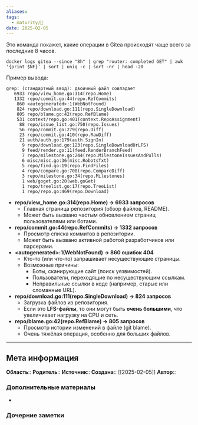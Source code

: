 ```yaml
---
aliases: 
tags:
  - maturity/🌱
date: 2025-02-05
---
```

Это команда покажет, какие операции в Gitea происходят чаще всего за последние 8 часов.

```shell
docker logs gitea --since "8h" | grep "router: completed GET" | awk '{print $NF}' | sort | uniq -c | sort -nr | head -20
```

Пример вывода:
```
grep: (стандартный ввод): двоичный файл совпадает
   6933 repo/view_home.go:314(repo.Home)
   1332 repo/commit.go:44(repo.RefCommits)
    860 <autogenerated>:1(WebNotFound)
    824 repo/download.go:111(repo.SingleDownload)
    805 repo/blame.go:42(repo.RefBlame)
    531 context/repo.go:401(context.RepoAssignment)
     88 repo/issue_list.go:750(repo.Issues)
     56 repo/commit.go:279(repo.Diff)
     23 repo/commit.go:410(repo.RawDiff)
     21 auth/auth.go:179(auth.SignIn)
      9 repo/download.go:123(repo.SingleDownloadOrLFS)
      9 feed/render.go:11(feed.RenderBranchFeed)
      7 repo/milestone.go:244(repo.MilestoneIssuesAndPulls)
      6 misc/misc.go:36(misc.RobotsTxt)
      5 repo/find.go:19(repo.FindFiles)
      4 repo/compare.go:708(repo.CompareDiff)
      3 repo/milestone.go:34(repo.Milestones)
      1 web/goget.go:20(web.goGet)
      1 repo/treelist.go:17(repo.TreeList)
      1 repo/repo.go:469(repo.Download)
```

- **repo/view_home.go:314(repo.Home) → 6933 запросов**
	- Главная страница репозитория (обзор файлов, README).
	- Может быть вызвано частым обновлением страниц пользователями или ботами.
- **repo/commit.go:44(repo.RefCommits) → 1332 запросов**
	- Просмотр списка коммитов в репозитории.
	- Может быть вызвано активной работой разработчиков или парсерами.
- **\<autogenerated\>:1(WebNotFound) → 860 ошибок 404**
	- Кто-то (или что-то) запрашивает несуществующие страницы.
	- Возможные причины:
		- Боты, сканирующие сайт (поиск уязвимостей).
		- Пользователи, переходящие по несуществующим ссылкам.
		- Неправильные ссылки в коде (например, старые или сломанные URL).
- **repo/download.go:111(repo.SingleDownload) → 824 запросов**
	- Загрузка файлов из репозитория.
	- Если это **LFS-файлы**, то они могут быть **очень большими**, что увеличивает нагрузку на CPU и сеть.
- **repo/blame.go:42(repo.RefBlame) → 805 запросов**
	- Просмотр истории изменений в файле (git blame).
	- Очень тяжёлая операция, особенно для больших файлов.
***
## Мета информация
**Область**:: 
**Родитель**:: 
**Источник**:: 
**Создана**:: [[2025-02-05]]
**Автор**:: 
### Дополнительные материалы
- 

### Дочерние заметки
<!-- QueryToSerialize: LIST FROM [[]] WHERE contains(Родитель, this.file.link) or contains(parents, this.file.link) -->


